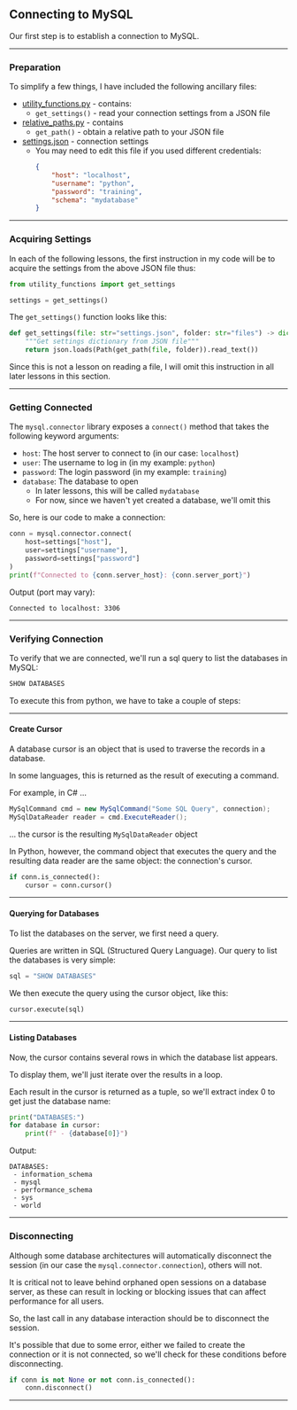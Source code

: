 ## Connecting to MySQL

Our first step is to establish a connection to MySQL.

---

### Preparation

To simplify a few things, I have included the following ancillary files:

* [utility_functions.py](./utility_functions.py) - contains:
    * `get_settings()` - read your connection settings from a JSON file
* [relative_paths.py](./relative_paths.py) - contains
    * `get_path()` - obtain a relative path to your JSON file
* [settings.json](./files/settings.json) - connection settings
    * You may need to edit this file if you used different credentials:  
      ```json
      {
          "host": "localhost",
          "username": "python",
          "password": "training",
          "schema": "mydatabase"
      }
      ```

---

### Acquiring Settings

In each of the following lessons, the first instruction in my code will be
to acquire the settings from the above JSON file thus:

```python
from utility_functions import get_settings

settings = get_settings()
```

The `get_settings()` function looks like this:

```python
def get_settings(file: str="settings.json", folder: str="files") -> dict[str, str]:
    """Get settings dictionary from JSON file"""
    return json.loads(Path(get_path(file, folder)).read_text())
```

Since this is not a lesson on reading a file, I will omit this instruction
in all later lessons in this section.

---

### Getting Connected

The `mysql.connector` library exposes a `connect()` method that takes the
following keyword arguments:

* `host`: The host server to connect to (in our case: `localhost`)
* `user`: The username to log in (in my example: `python`)
* `password`: The login password (in my example: `training`)
* `database`: The database to open
    * In later lessons, this will be called `mydatabase`
    * For now, since we haven't yet created a database, we'll omit this

So, here is our code to make a connection:

```python
conn = mysql.connector.connect(
    host=settings["host"],
    user=settings["username"],
    password=settings["password"]
)
print(f"Connected to {conn.server_host}: {conn.server_port}")
```

Output (port may vary):

```
Connected to localhost: 3306
```

---

### Verifying Connection

To verify that we are connected, we'll run a sql query to list the
databases in MySQL:

```sql
SHOW DATABASES
```

To execute this from python, we have to take a couple of steps:

---

#### Create Cursor

A database cursor is an object that is used to traverse the records in a
database.

In some languages, this is returned as the result of executing a command.

For example, in C# ...

```csharp
MySqlCommand cmd = new MySqlCommand("Some SQL Query", connection);
MySqlDataReader reader = cmd.ExecuteReader();
```

... the cursor is the resulting `MySqlDataReader` object

In Python, however, the command object that executes the query and the
resulting data reader are the same object: the connection's cursor.

```python
if conn.is_connected():
    cursor = conn.cursor()
```

---

#### Querying for Databases

To list the databases on the server, we first need a query.

Queries are written in SQL (Structured Query Language). Our query to list
the databases is very simple:

```python
sql = "SHOW DATABASES"
```

We then execute the query using the cursor object, like this:

```python
cursor.execute(sql)
```

---

#### Listing Databases

Now, the cursor contains several rows in which the database list appears.

To display them, we'll just iterate over the results in a loop.

Each result in the cursor is returned as a tuple, so we'll extract index
0 to get just the database name:

```python
print("DATABASES:")
for database in cursor:
    print(f" - {database[0]}")
```

Output:

```
DATABASES:
 - information_schema
 - mysql
 - performance_schema
 - sys
 - world
```

---

### Disconnecting

Although some database architectures will automatically disconnect the
session (in our case the `mysql.connector.connection`), others will not.

It is critical not to leave behind orphaned open sessions on a database
server, as these can result in locking or blocking issues that can affect
performance for all users.

So, the last call in any database interaction should be to disconnect the
session.

It's possible that due to some error, either we failed to create the
connection or it is not connected, so we'll check for these conditions
before disconnecting.

```python
if conn is not None or not conn.is_connected():
    conn.disconnect()
```

---
